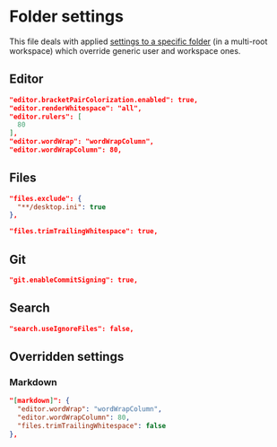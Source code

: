 # Folder settings

This file deals with applied [settings to a specific folder](https://code.visualstudio.com/docs/getstarted/settings#_settings-precedence) (in a multi-root workspace) which override generic user and workspace ones.

## Editor

```json
"editor.bracketPairColorization.enabled": true,
"editor.renderWhitespace": "all",
"editor.rulers": [
  80
],
"editor.wordWrap": "wordWrapColumn",
"editor.wordWrapColumn": 80,
```

## Files

```json
"files.exclude": {
  "**/desktop.ini": true
},
```

```json
"files.trimTrailingWhitespace": true,
```

## Git

```json
"git.enableCommitSigning": true,
```

## Search

```json
"search.useIgnoreFiles": false,
```

## Overridden settings

### Markdown

```json
"[markdown]": {
  "editor.wordWrap": "wordWrapColumn",
  "editor.wordWrapColumn": 80,
  "files.trimTrailingWhitespace": false
},
```

